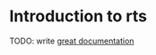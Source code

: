 # Introduction to rts

TODO: write [great documentation](http://jacobian.org/writing/what-to-write/)

